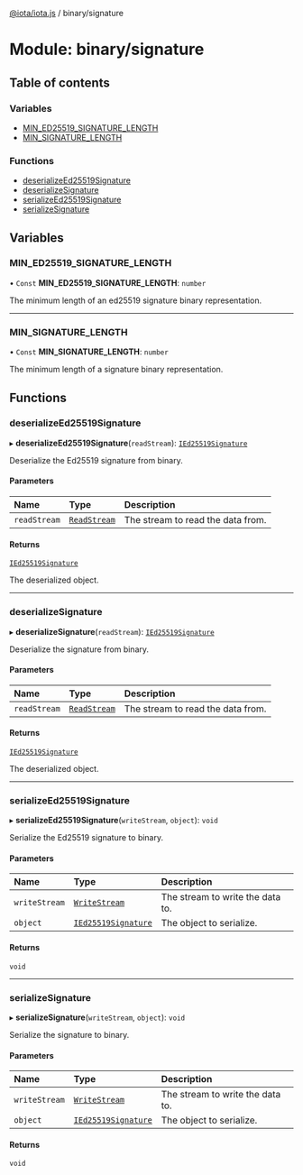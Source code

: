 [@iota/iota.js](../README.md) / binary/signature

# Module: binary/signature

## Table of contents

### Variables

- [MIN\_ED25519\_SIGNATURE\_LENGTH](binary_signature.md#min_ed25519_signature_length)
- [MIN\_SIGNATURE\_LENGTH](binary_signature.md#min_signature_length)

### Functions

- [deserializeEd25519Signature](binary_signature.md#deserializeed25519signature)
- [deserializeSignature](binary_signature.md#deserializesignature)
- [serializeEd25519Signature](binary_signature.md#serializeed25519signature)
- [serializeSignature](binary_signature.md#serializesignature)

## Variables

### MIN\_ED25519\_SIGNATURE\_LENGTH

• `Const` **MIN\_ED25519\_SIGNATURE\_LENGTH**: `number`

The minimum length of an ed25519 signature binary representation.

___

### MIN\_SIGNATURE\_LENGTH

• `Const` **MIN\_SIGNATURE\_LENGTH**: `number`

The minimum length of a signature binary representation.

## Functions

### deserializeEd25519Signature

▸ **deserializeEd25519Signature**(`readStream`): [`IEd25519Signature`](../interfaces/models_ied25519signature.ied25519signature.md)

Deserialize the Ed25519 signature from binary.

#### Parameters

| Name | Type | Description |
| :------ | :------ | :------ |
| `readStream` | [`ReadStream`](../classes/utils_readstream.readstream.md) | The stream to read the data from. |

#### Returns

[`IEd25519Signature`](../interfaces/models_ied25519signature.ied25519signature.md)

The deserialized object.

___

### deserializeSignature

▸ **deserializeSignature**(`readStream`): [`IEd25519Signature`](../interfaces/models_ied25519signature.ied25519signature.md)

Deserialize the signature from binary.

#### Parameters

| Name | Type | Description |
| :------ | :------ | :------ |
| `readStream` | [`ReadStream`](../classes/utils_readstream.readstream.md) | The stream to read the data from. |

#### Returns

[`IEd25519Signature`](../interfaces/models_ied25519signature.ied25519signature.md)

The deserialized object.

___

### serializeEd25519Signature

▸ **serializeEd25519Signature**(`writeStream`, `object`): `void`

Serialize the Ed25519 signature to binary.

#### Parameters

| Name | Type | Description |
| :------ | :------ | :------ |
| `writeStream` | [`WriteStream`](../classes/utils_writestream.writestream.md) | The stream to write the data to. |
| `object` | [`IEd25519Signature`](../interfaces/models_ied25519signature.ied25519signature.md) | The object to serialize. |

#### Returns

`void`

___

### serializeSignature

▸ **serializeSignature**(`writeStream`, `object`): `void`

Serialize the signature to binary.

#### Parameters

| Name | Type | Description |
| :------ | :------ | :------ |
| `writeStream` | [`WriteStream`](../classes/utils_writestream.writestream.md) | The stream to write the data to. |
| `object` | [`IEd25519Signature`](../interfaces/models_ied25519signature.ied25519signature.md) | The object to serialize. |

#### Returns

`void`
